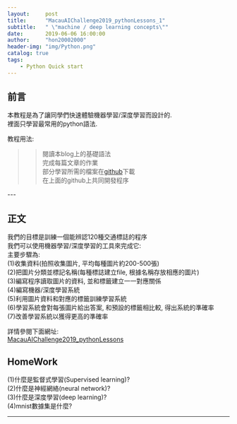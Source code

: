 ```yaml
---
layout:     post
title:      "MacauAIChallenge2019_pythonLessons_1"
subtitle:   " \"machine / deep learning concepts\""
date:       2019-06-06 16:00:00
author:     "hon20002000"
header-img: "img/Python.png"
catalog: true
tags:
    - Python Quick start
---
```


## 前言

本教程是為了讓同學們快速體驗機器學習/深度學習而設計的.  
裡面只學習最常用的python語法.  
  
教程用法:  
>>閱讀本blog上的基礎語法  
>>完成每篇文章的作業  
>>部分學習所需的檔案在[github](https://github.com/hon20002000/MacauAIChallenge2019_pythonLessons)下載  
>>在上面的github上共同開發程序  


<p id = "build"></p>
---

## 正文

我們的目標是訓練一個能辨認120種交通標誌的程序  
我們可以使用機器學習/深度學習的工具來完成它:  
主要步驟為:  
(1)收集資料(拍照收集圖片, 平均每種圖片約200-500張)  
(2)把圖片分類並標記名稱(每種標誌建立file, 根據名稱存放相應的圖片)  
(3)編寫程序讀取圖片的資料, 並和標籤建立一一對應關係  
(4)編寫機器/深度學習系統  
(5)利用圖片資料和對應的標籤訓練學習系統  
(6)學習系統會對每張圖片給出答案, 和預設的標籤相比較, 得出系統的準確率  
(7)改善學習系統以獲得更高的準確率  
  
詳情參閱下面網址:  
[MacauAIChallenge2019_pythonLessons](https://github.com/hon20002000/MacauAIChallenge2019_pythonLessons)  

## HomeWork
  
(1)什麼是監督式學習(Supervised learning)?  
(2)什麼是神經網絡(neural network)?  
(3)什麼是深度學習(deep learning)?  
(4)mnist數據集是什麼?  

---


